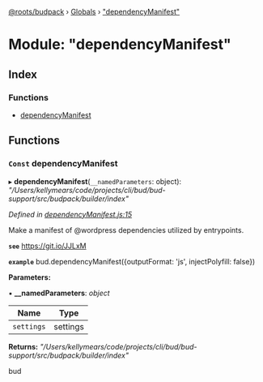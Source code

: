 [@roots/budpack](../README.md) › [Globals](../globals.md) › ["dependencyManifest"](_dependencymanifest_.md)

# Module: "dependencyManifest"

## Index

### Functions

* [dependencyManifest](_dependencymanifest_.md#const-dependencymanifest)

## Functions

### `Const` dependencyManifest

▸ **dependencyManifest**(`__namedParameters`: object): *"/Users/kellymears/code/projects/cli/bud/bud-support/src/budpack/builder/index"*

*Defined in [dependencyManifest.js:15](https://github.com/roots/bud-support/blob/91a13d1/src/budpack/builder/api/dependencyManifest.js#L15)*

Make a manifest of @wordpress dependencies utilized by entrypoints.

**`see`** https://git.io/JJLxM

**`example`** bud.dependencyManifest({outputFormat: 'js', injectPolyfill: false})

**Parameters:**

▪ **__namedParameters**: *object*

Name | Type |
------ | ------ |
`settings` | settings |

**Returns:** *"/Users/kellymears/code/projects/cli/bud/bud-support/src/budpack/builder/index"*

bud
